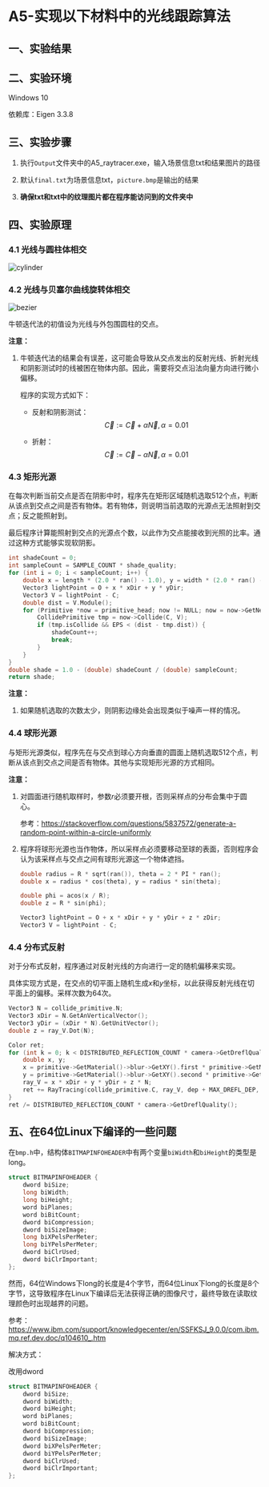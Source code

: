 # A5-实现以下材料中的光线跟踪算法

## 一、实验结果



## 二、实验环境

Windows 10

依赖库：Eigen 3.3.8



## 三、实验步骤

1. 执行``Output``文件夹中的A5_raytracer.exe，输入场景信息txt和结果图片的路径

2. 默认``final.txt``为场景信息txt，``picture.bmp``是输出的结果

3. **确保txt和txt中的纹理图片都在程序能访问到的文件夹中**



## 四、实验原理

### 4.1 光线与圆柱体相交

![cylinder](Report/cylinder.png)



### 4.2 光线与贝塞尔曲线旋转体相交

![bezier](Report/bezier.png)

牛顿迭代法的初值设为光线与外包围圆柱的交点。

**注意：**

1. 牛顿迭代法的结果会有误差，这可能会导致从交点发出的反射光线、折射光线和阴影测试时的线被困在物体内部。因此，需要将交点沿法向量方向进行微小偏移。

   程序的实现方式如下：

   - 反射和阴影测试：
     $$
     \vec C := \vec C + \alpha \vec N, \alpha = 0.01
     $$

   - 折射：
     $$
     \vec C := \vec C - \alpha \vec N, \alpha = 0.01
     $$
     



### 4.3 矩形光源

在每次判断当前交点是否在阴影中时，程序先在矩形区域随机选取512个点，判断从该点到交点之间是否有物体。若有物体，则说明当前选取的光源点无法照射到交点；反之能照射到。

最后程序计算能照射到交点的光源点个数，以此作为交点能接收到光照的比率。通过这种方式能够实现软阴影。

```c++
int shadeCount = 0;
int sampleCount = SAMPLE_COUNT * shade_quality;
for (int i = 0; i < sampleCount; i++) {
    double x = length * (2.0 * ran() - 1.0), y = width * (2.0 * ran() - 1.0);
    Vector3 lightPoint = O + x * xDir + y * yDir;
    Vector3 V = lightPoint - C;
    double dist = V.Module();
    for (Primitive *now = primitive_head; now != NULL; now = now->GetNext()) {
        CollidePrimitive tmp = now->Collide(C, V);
        if (tmp.isCollide && EPS < (dist - tmp.dist)) {
            shadeCount++;
            break;
        }
    }
}
double shade = 1.0 - (double) shadeCount / (double) sampleCount;
return shade;
```

**注意：**

1. 如果随机选取的次数太少，则阴影边缘处会出现类似于噪声一样的情况。



### 4.4 球形光源

与矩形光源类似，程序先在与交点到球心方向垂直的圆面上随机选取512个点，判断从该点到交点之间是否有物体。其他与实现矩形光源的方式相同。



**注意：**

1. 对圆面进行随机取样时，参数*r*必须要开根，否则采样点的分布会集中于圆心。

   参考：https://stackoverflow.com/questions/5837572/generate-a-random-point-within-a-circle-uniformly

2. 程序将球形光源也当作物体，所以采样点必须要移动至球的表面，否则程序会认为该采样点与交点之间有球形光源这一个物体遮挡。

   ```c++
   double radius = R * sqrt(ran()), theta = 2 * PI * ran();
   double x = radius * cos(theta), y = radius * sin(theta);
   
   double phi = acos(x / R);
   double z = R * sin(phi);
   
   Vector3 lightPoint = O + x * xDir + y * yDir + z * zDir;
   Vector3 V = lightPoint - C;
   ```

   



### 4.4 分布式反射

对于分布式反射，程序通过对反射光线的方向进行一定的随机偏移来实现。

具体实现方式是，在交点的切平面上随机生成*x*和*y*坐标，以此获得反射光线在切平面上的偏移。采样次数为64次。

```c++
Vector3 N = collide_primitive.N;
Vector3 xDir = N.GetAnVerticalVector();
Vector3 yDir = (xDir * N).GetUnitVector();
double z = ray_V.Dot(N);

Color ret;
for (int k = 0; k < DISTRIBUTED_REFLECTION_COUNT * camera->GetDreflQuality(); k++) {
    double x, y;
    x = primitive->GetMaterial()->blur->GetXY().first * primitive->GetMaterial()->drefl;
    y = primitive->GetMaterial()->blur->GetXY().second * primitive->GetMaterial()->drefl;
    ray_V = x * xDir + y * yDir + z * N;
    ret += RayTracing(collide_primitive.C, ray_V, dep + MAX_DREFL_DEP, NULL);
}
ret /= DISTRIBUTED_REFLECTION_COUNT * camera->GetDreflQuality();
```



## 五、在64位Linux下编译的一些问题

在``bmp.h``中，结构体``BITMAPINFOHEADER``中有两个变量``biWidth``和``biHeight``的类型是long。

```c++
struct BITMAPINFOHEADER {
	dword biSize;
	long biWidth;
	long biHeight;
	word biPlanes;
	word biBitCount;
	dword biCompression;
	dword biSizeImage;
	long biXPelsPerMeter;
	long biYPelsPerMeter;
	dword biClrUsed;
	dword biClrImportant;
};
```

然而，64位Windows下long的长度是4个字节，而64位Linux下long的长度是8个字节，这导致程序在Linux下编译后无法获得正确的图像尺寸，最终导致在读取纹理颜色时出现越界的问题。

参考：https://www.ibm.com/support/knowledgecenter/en/SSFKSJ_9.0.0/com.ibm.mq.ref.dev.doc/q104610_.htm

解决方式：

改用dword

```c++
struct BITMAPINFOHEADER {
	dword biSize;
    dword biWidth;
    dword biHeight;
	word biPlanes;
	word biBitCount;
	dword biCompression;
	dword biSizeImage;
    dword biXPelsPerMeter;
    dword biYPelsPerMeter;
	dword biClrUsed;
	dword biClrImportant;
};
```

